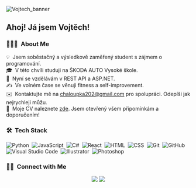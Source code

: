 ![Vojtech_banner](https://drive.google.com/uc?export=view&id=1ib8_To2c9vIIOin96p0dcTcRarf-DfBE)

<h2>Ahoj! Já jsem Vojtěch!</h2>

<!-- ## 👋 &nbsp;Ahoj! Já jsem Vojtěch! -->

### 👨🏻‍💻 &nbsp;About Me

💡 &nbsp;Jsem soběstačný a výsledkově zaměřený student s zájmem o programování.\
🎓 &nbsp;V této chvíli studuji na ŠKODA AUTO Vysoké škole.\
🌱 &nbsp;Nyní se vzdělávám v REST API a ASP.NET.\
✍️ &nbsp;Ve volném čase se věnuji fitness a self-improvement.\
✉️ &nbsp;Kontaktujte mě na chaloupka202@gmail.com pro spolupráci. Odepíši jak nejrychleji můžu.\
📄 &nbsp;Moje CV naleznete [zde](https://tinyurl.com/cv-vojtech). Jsem otevřený všem připomínkám a doporučením!

### 🛠 &nbsp;Tech Stack

![Python](https://img.shields.io/badge/-Python-05122A?style=flat&logo=python)&nbsp;
![JavaScript](https://img.shields.io/badge/-JavaScript-05122A?style=flat&logo=javascript)&nbsp;
![C#](https://img.shields.io/badge/-CD-05122A?style=flat&logo=C&logoColor=A8B9CC)&nbsp;
![React](https://img.shields.io/badge/-React-05122A?style=flat&logo=react)&nbsp;
![HTML](https://img.shields.io/badge/-HTML-05122A?style=flat&logo=HTML5)&nbsp;
![CSS](https://img.shields.io/badge/-CSS-05122A?style=flat&logo=CSS3&logoColor=1572B6)&nbsp;
![Git](https://img.shields.io/badge/-Git-05122A?style=flat&logo=git)&nbsp;
![GitHub](https://img.shields.io/badge/-GitHub-05122A?style=flat&logo=github)&nbsp;
![Visual Studio Code](https://img.shields.io/badge/-Visual%20Studio%20Code-05122A?style=flat&logo=visual-studio-code&logoColor=007ACC)&nbsp;
![Illustrator](https://img.shields.io/badge/-Illustrator-05122A?style=flat&logo=adobe-illustrator)&nbsp;
![Photoshop](https://img.shields.io/badge/-Photoshop-05122A?style=flat&logo=adobe-photoshop)&nbsp;

### 🤝🏻 &nbsp;Connect with Me

<p align="center">
<a href="https://www.linkedin.com/in/vojtech-chaloupka/"><img src="https://img.shields.io/badge/-Vojtěch Chaloupka-0077B5?style=flat&logo=Linkedin&logoColor=white"/></a>
<a href="https://www.facebook.com/vojta.chaloupka.505/"><img src="https://img.shields.io/badge/-Vojtěch Chaloupka-1877F2?style=flat&logo=Facebook&logoColor=white"/></a>
</p>
